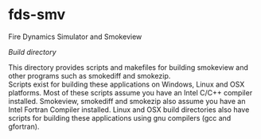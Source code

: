 # fds-smv
Fire Dynamics Simulator and Smokeview


*Build directory*

This directory provides scripts and makefiles for building smokeview and other programs such as smokediff and smokezip.  
Scripts exist for building these applications on Windows, Linux and OSX
platforms.
Most of these scripts assume you have an Intel C/C++ compiler installed.  Smokeview, smokediff and smokezip also
assume you have an Intel Fortran Compiler installed.  Linux and OSX build directories also have scripts for building
these applications using gnu compilers (gcc and gfortran).


